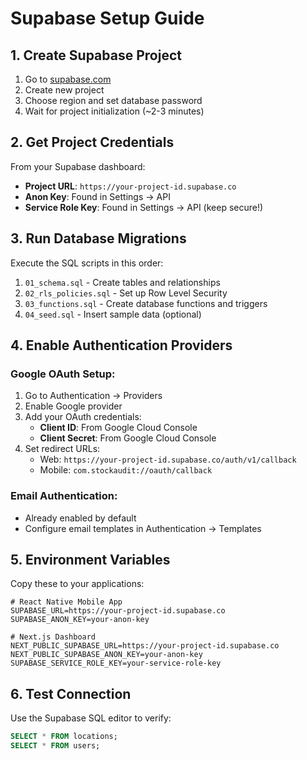 # Supabase Setup Guide

## 1. Create Supabase Project

1. Go to [supabase.com](https://supabase.com)
2. Create new project
3. Choose region and set database password
4. Wait for project initialization (~2-3 minutes)

## 2. Get Project Credentials

From your Supabase dashboard:
- **Project URL**: `https://your-project-id.supabase.co`
- **Anon Key**: Found in Settings → API
- **Service Role Key**: Found in Settings → API (keep secure!)

## 3. Run Database Migrations

Execute the SQL scripts in this order:
1. `01_schema.sql` - Create tables and relationships
2. `02_rls_policies.sql` - Set up Row Level Security
3. `03_functions.sql` - Create database functions and triggers
4. `04_seed.sql` - Insert sample data (optional)

## 4. Enable Authentication Providers

### Google OAuth Setup:
1. Go to Authentication → Providers
2. Enable Google provider
3. Add your OAuth credentials:
   - **Client ID**: From Google Cloud Console
   - **Client Secret**: From Google Cloud Console
4. Set redirect URLs:
   - Web: `https://your-project-id.supabase.co/auth/v1/callback`
   - Mobile: `com.stockaudit://oauth/callback`

### Email Authentication:
- Already enabled by default
- Configure email templates in Authentication → Templates

## 5. Environment Variables

Copy these to your applications:

```env
# React Native Mobile App
SUPABASE_URL=https://your-project-id.supabase.co
SUPABASE_ANON_KEY=your-anon-key

# Next.js Dashboard
NEXT_PUBLIC_SUPABASE_URL=https://your-project-id.supabase.co
NEXT_PUBLIC_SUPABASE_ANON_KEY=your-anon-key
SUPABASE_SERVICE_ROLE_KEY=your-service-role-key
```

## 6. Test Connection

Use the Supabase SQL editor to verify:
```sql
SELECT * FROM locations;
SELECT * FROM users;
```